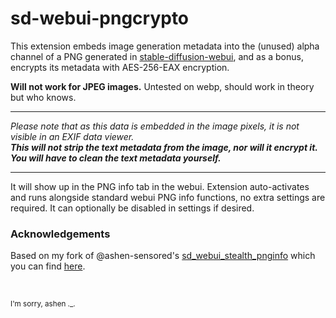 # sd-webui-pngcrypto

This extension embeds image generation metadata into the (unused) alpha channel of a PNG generated in [stable-diffusion-webui](https://github.com/AUTOMATIC1111/stable-diffusion-webui), and as a bonus,
encrypts its metadata with AES-256-EAX encryption.

**Will not work for JPEG images.** Untested on webp, should work in theory but who knows.

---

*Please note that as this data is embedded in the image pixels, it is not visible in an EXIF data viewer.*  
***This will not strip the text metadata from the image, nor will it encrypt it. You will have to clean the text metadata yourself.***

---

It will show up in the PNG info tab in the webui. Extension auto-activates and runs alongside standard webui PNG info functions, no extra settings are required. It can optionally be disabled in settings if desired.

### Acknowledgements

Based on my fork of @ashen-sensored's [sd_webui_stealth_pnginfo](https://github.com/ashen-sensored/sd_webui_stealth_pnginfo)
which you can find [here](https://github.com/neggles/sd-webui-stealth-pnginfo). 

<br/>

<sub>I'm sorry, ashen ._.</sub>
